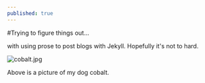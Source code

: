 ```yaml
---
published: true
---
```

#Trying to figure things out...

with using prose to post blogs with Jekyll.
Hopefully it's not to hard.

![cobalt.jpg]({{site.baseurl}}/_image/cobalt.jpg)


Above is a picture of my dog cobalt.
